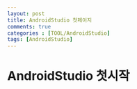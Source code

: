 ```yaml
---
layout: post
title: AndroidStudio 첫페이지 
comments: true
categories : [TOOL/AndroidStudio]
tags: [AndroidStudio] 
---
```


# AndroidStudio 첫시작
